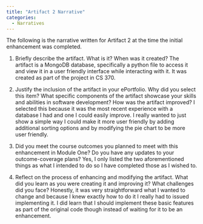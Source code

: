 ```yaml
---
title: "Artifact 2 Narrative"
categories:
  - Narratives
---
```


The following is the narrative written for Artifact 2 at the time the initial enhancement was completed.

1.	Briefly describe the artifact. What is it? When was it created?
The artifact is a MongoDB database, specifically a python file to access it and view it in a user friendly interface while interacting with it. It was created as part of the project in CS 370.

2.	Justify the inclusion of the artifact in your ePortfolio. Why did you select this item? What specific components of the artifact showcase your skills and abilities in software development? How was the artifact improved?
I selected this because it was the most recent experience with a database I had and one I could easily improve. I really wanted to just show a simple way I could make it more user friendly by adding additional sorting options and by modifying the pie chart to be more user friendly.

3.	Did you meet the course outcomes you planned to meet with this enhancement in Module One? Do you have any updates to your outcome-coverage plans?
Yes, I only listed the two aforementioned things as what I intended to do so I have completed those as I wished to.

4.	Reflect on the process of enhancing and modifying the artifact. What did you learn as you were creating it and improving it? What challenges did you face?
Honestly, it was very straightforward what I wanted to change and because I knew exactly how to do it I really had to issued implementing it. I did learn that I should implement these basic features as part of the original code though instead of waiting for it to be an enhancement.
